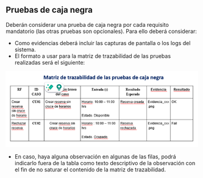 ## Pruebas de caja negra

Deberán considerar una prueba de caja negra por cada requisito mandatorio (las otras pruebas son opcionales). Para ello deberá considerar:

- Como evidencias deberá incluir las capturas de pantalla o los logs del sistema.
- El formato a usar para la matriz de trazabilidad de las pruebas realizadas será el siguiente:

![Matriz de trazabilidad de pruebas de caja negra](./matriz-trazabilidad-test.png)

- En caso, haya alguna observación en algunas de las filas, podrá indicarlo fuera de la tabla como texto descriptivo de la observación con el fin de no saturar el contenido de la matriz de trazabilidad.

 

